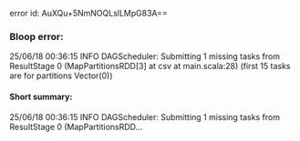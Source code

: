error id: AuXQu+5NmNOQLslLMpG83A==
### Bloop error:

25/06/18 00:36:15 INFO DAGScheduler: Submitting 1 missing tasks from ResultStage 0 (MapPartitionsRDD[3] at csv at main.scala:28) (first 15 tasks are for partitions Vector(0))
#### Short summary: 

25/06/18 00:36:15 INFO DAGScheduler: Submitting 1 missing tasks from ResultStage 0 (MapPartitionsRDD...